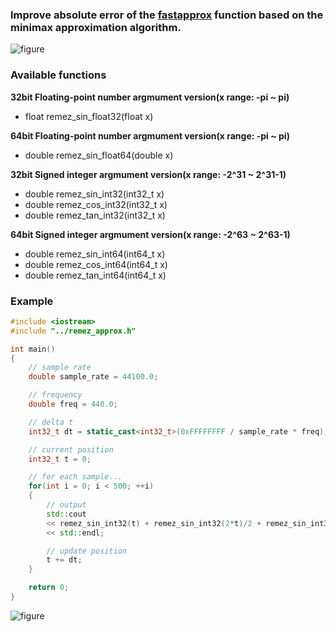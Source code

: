 ### Improve absolute error of the [fastapprox](https://code.google.com/p/fastapprox/) function based on the minimax approximation algorithm.

![figure](https://raw.githubusercontent.com/fukuroder/remez_approx/master/figure.png)

### Available functions

**32bit Floating-point number argmument version(x range: -pi ~ pi)**
- float remez_sin_float32(float x)

**64bit Floating-point number argmument version(x range: -pi ~ pi)**
- double remez_sin_float64(double x)

**32bit Signed integer argmument version(x range: -2^31 ~ 2^31-1)**
- double remez_sin_int32(int32_t x)
- double remez_cos_int32(int32_t x)
- double remez_tan_int32(int32_t x)

**64bit Signed integer argmument version(x range: -2^63 ~ 2^63-1)**
- double remez_sin_int64(int64_t x)
- double remez_cos_int64(int64_t x)
- double remez_tan_int64(int64_t x)

### Example

```cpp
#include <iostream>
#include "../remez_approx.h"

int main()
{
    // sample rate
    double sample_rate = 44100.0;

    // frequency
    double freq = 440.0;

    // delta t
    int32_t dt = static_cast<int32_t>(0xFFFFFFFF / sample_rate * freq);

    // current position
    int32_t t = 0;

    // for each sample...
    for(int i = 0; i < 500; ++i)
    {
        // output
        std::cout
        << remez_sin_int32(t) + remez_sin_int32(2*t)/2 + remez_sin_int32(3*t)/3
        << std::endl;

        // update position
        t += dt;
    }

    return 0;
}
```

![figure](https://raw.githubusercontent.com/fukuroder/remez_approx/master/figure2.png)
